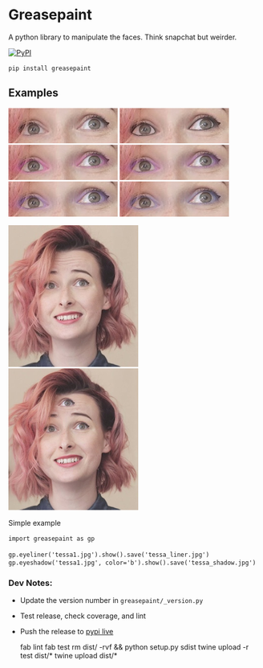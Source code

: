 # Greasepaint
A python library to manipulate the faces. Think snapchat but weirder.

[![PyPI](https://img.shields.io/pypi/v/greasepaint.svg)](https://pypi.python.org/pypi/greasepaint)

    pip install greasepaint

## Examples

![](docs/images/eyes0.jpg)
![](docs/images/eyes1.jpg)
![](docs/images/eyes2.jpg)
![](docs/images/eyes3.jpg)
![](docs/images/eyes4.jpg)
![](docs/images/eyes5.jpg)

![org](docs/images/tessa1_src.jpg)  ![ThirdEye](docs/images/tessa1_third_eye.png)

Simple example

    import greasepaint as gp

    gp.eyeliner('tessa1.jpg').show().save('tessa_liner.jpg')
    gp.eyeshadow('tessa1.jpg', color='b').show().save('tessa_shadow.jpg')


### Dev Notes:

+ Update the version number in `greasepaint/_version.py`
+ Test release, check coverage, and lint
+ Push the release to [pypi live](https://pypi.org/project/pixelhouse/)

     fab lint
     fab test
     rm dist/ -rvf && python setup.py sdist
     twine upload -r test dist/*
     twine upload dist/*